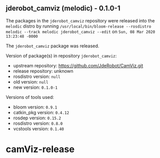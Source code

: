 ## jderobot_camviz (melodic) - 0.1.0-1

The packages in the `jderobot_camviz` repository were released into the `melodic` distro by running `/usr/local/bin/bloom-release --rosdistro melodic --track melodic jderobot_camviz --edit` on `Sun, 08 Mar 2020 13:23:48 -0000`

The `jderobot_camviz` package was released.

Version of package(s) in repository `jderobot_camviz`:

- upstream repository: https://github.com/JdeRobot/CamViz.git
- release repository: unknown
- rosdistro version: `null`
- old version: `null`
- new version: `0.1.0-1`

Versions of tools used:

- bloom version: `0.9.1`
- catkin_pkg version: `0.4.12`
- rosdep version: `0.15.2`
- rosdistro version: `0.8.0`
- vcstools version: `0.1.40`


# camViz-release